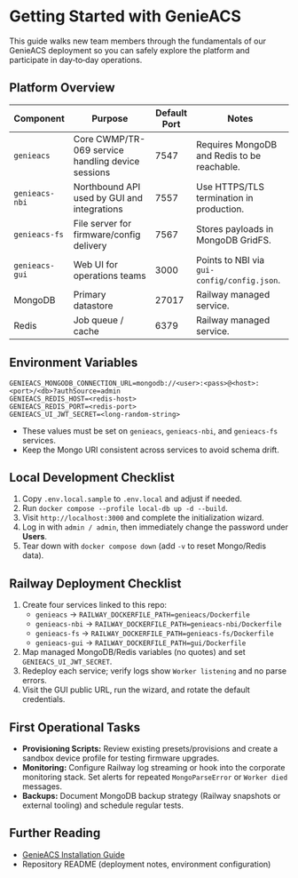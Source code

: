 # Getting Started with GenieACS

This guide walks new team members through the fundamentals of our GenieACS deployment so you can safely explore the platform and participate in day‑to‑day operations.

## Platform Overview

| Component | Purpose | Default Port | Notes |
| --- | --- | --- | --- |
| `genieacs` | Core CWMP/TR-069 service handling device sessions | 7547 | Requires MongoDB and Redis to be reachable. |
| `genieacs-nbi` | Northbound API used by GUI and integrations | 7557 | Use HTTPS/TLS termination in production. |
| `genieacs-fs` | File server for firmware/config delivery | 7567 | Stores payloads in MongoDB GridFS. |
| `genieacs-gui` | Web UI for operations teams | 3000 | Points to NBI via `gui-config/config.json`. |
| MongoDB | Primary datastore | 27017 | Railway managed service. |
| Redis | Job queue / cache | 6379 | Railway managed service. |

## Environment Variables

```
GENIEACS_MONGODB_CONNECTION_URL=mongodb://<user>:<pass>@<host>:<port>/<db>?authSource=admin
GENIEACS_REDIS_HOST=<redis-host>
GENIEACS_REDIS_PORT=<redis-port>
GENIEACS_UI_JWT_SECRET=<long-random-string>
```

- These values must be set on `genieacs`, `genieacs-nbi`, and `genieacs-fs` services.
- Keep the Mongo URI consistent across services to avoid schema drift.

## Local Development Checklist

1. Copy `.env.local.sample` to `.env.local` and adjust if needed.
2. Run `docker compose --profile local-db up -d --build`.
3. Visit `http://localhost:3000` and complete the initialization wizard.
4. Log in with `admin / admin`, then immediately change the password under **Users**.
5. Tear down with `docker compose down` (add `-v` to reset Mongo/Redis data).

## Railway Deployment Checklist

1. Create four services linked to this repo:
   - `genieacs` → `RAILWAY_DOCKERFILE_PATH=genieacs/Dockerfile`
   - `genieacs-nbi` → `RAILWAY_DOCKERFILE_PATH=genieacs-nbi/Dockerfile`
   - `genieacs-fs` → `RAILWAY_DOCKERFILE_PATH=genieacs-fs/Dockerfile`
   - `genieacs-gui` → `RAILWAY_DOCKERFILE_PATH=gui/Dockerfile`
2. Map managed MongoDB/Redis variables (no quotes) and set `GENIEACS_UI_JWT_SECRET`.
3. Redeploy each service; verify logs show `Worker listening` and no parse errors.
4. Visit the GUI public URL, run the wizard, and rotate the default credentials.

## First Operational Tasks

- **Provisioning Scripts:** Review existing presets/provisions and create a sandbox device profile for testing firmware upgrades.
- **Monitoring:** Configure Railway log streaming or hook into the corporate monitoring stack. Set alerts for repeated `MongoParseError` or `Worker died` messages.
- **Backups:** Document MongoDB backup strategy (Railway snapshots or external tooling) and schedule regular tests.

## Further Reading

- [GenieACS Installation Guide](https://docs.genieacs.com/en/latest/installation-guide.html)
- Repository README (deployment notes, environment configuration)

